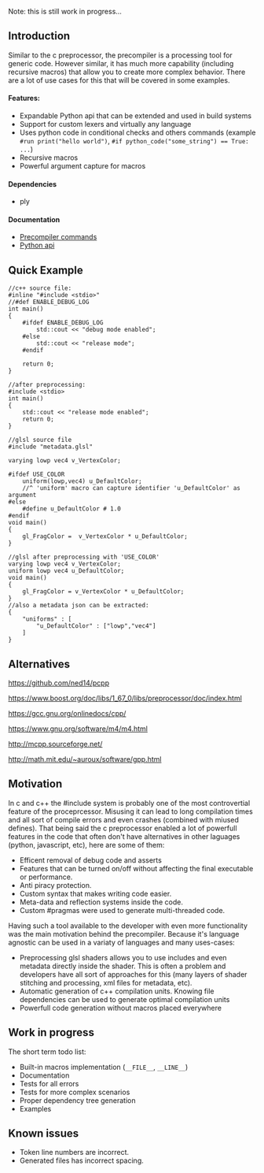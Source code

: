Note: this is still work in progress...

## Introduction

Similar to the c preprocessor, the precompiler is a processing tool for generic code. However similar, it has much more capability (including recursive macros) that allow you to create more complex behavior. There are a lot of use cases for this that will be covered in some examples.

#### Features:

- Expandable Python api that can be extended and used in build systems
- Support for custom lexers and virtually any language
- Uses python code in conditional checks and others commands (example `#run print("hello world")`, `#if python_code("some_string") == True: ...`)
- Recursive macros
- Powerful argument capture for macros


#### Dependencies

- ply

#### Documentation

- [Precompiler commands](https://github.com/raxvan/precompiler/blob/master/docs/main.md)
- [Python api](https://github.com/raxvan/precompiler/blob/master/docs/api_doc.md)

## Quick Example

```
//c++ source file:
#inline "#include <stdio>"
//#def ENABLE_DEBUG_LOG
int main()
{
	#ifdef ENABLE_DEBUG_LOG
		std::cout << "debug mode enabled";
	#else
		std::cout << "release mode";
	#endif

	return 0;
}

//after preprocessing:
#include <stdio>
int main()
{
	std::cout << "release mode enabled";
	return 0;
}
```

```
//glsl source file
#include "metadata.glsl"

varying lowp vec4 v_VertexColor;

#ifdef USE_COLOR
	uniform(lowp,vec4) u_DefaultColor;
	//^ 'uniform' macro can capture identifier 'u_DefaultColor' as argument
#else
	#define u_DefaultColor # 1.0
#endif
void main()
{
	gl_FragColor =  v_VertexColor * u_DefaultColor;
}

//glsl after preprocessing with 'USE_COLOR'
varying lowp vec4 v_VertexColor;
uniform lowp vec4 u_DefaultColor;
void main()
{
	gl_FragColor = v_VertexColor * u_DefaultColor;
}
//also a metadata json can be extracted:
{
	"uniforms" : [
		"u_DefaultColor" : ["lowp","vec4"]
	]
}
```

## Alternatives

https://github.com/ned14/pcpp

https://www.boost.org/doc/libs/1_67_0/libs/preprocessor/doc/index.html

https://gcc.gnu.org/onlinedocs/cpp/

https://www.gnu.org/software/m4/m4.html

http://mcpp.sourceforge.net/

http://math.mit.edu/~auroux/software/gpp.html

## Motivation

In c and c++ the #include system is probably one of the most controvertial feature of the proceprcessor. Misusing it can lead to long compilation times and all sort of compile errors and even crashes (combined with miused defines). That being said the c preprocessor enabled a lot of powerfull features in the code that often don't have alternatives in other laguages (python, javascript, etc), here are some of them:

- Efficent removal of debug code and asserts
- Features that can be turned on/off without affecting the final executable or performance.
- Anti piracy protection.
- Custom syntax that makes writing code easier.
- Meta-data and reflection systems inside the code.
- Custom #pragmas were used to generate multi-threaded code.

Having such a tool available to the developer with even more functionality was the main motivation behind the precompiler. Because it's language agnostic can be used in a variaty of languages and many uses-cases:

- Preprocessing glsl shaders allows you to use includes and even metadata directly inside the shader. This is often a problem and developers have all sort of approaches for this (many layers of shader stitching and processing, xml files for metadata, etc).
- Automatic generation of c++ compilation units. Knowing file dependencies can be used to generate optimal compilation units
- Powerfull code generation without macros placed everywhere


## Work in progress

The short term todo list:

- Built-in macros implementation (`__FILE__`, `__LINE__`)
- Documentation
- Tests for all errors
- Tests for more complex scenarios
- Proper dependency tree generation
- Examples

## Known issues

- Token line numbers are incorrect.
- Generated files has incorrect spacing.
